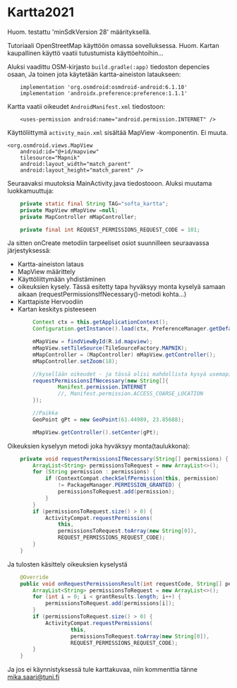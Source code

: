 # Kartta2021

Huom. testattu 'minSdkVersion 28' määrityksellä.

Tutoriaali OpenStreetMap käyttöön omassa sovelluksessa. Huom. Kartan kaupallinen käyttö vaatii tutustumista käyttöehtoihin...

Aluksi vaadittu OSM-kirjasto `build.gradle(:app)` tiedoston depencies osaan, Ja toinen jota käytetään kartta-aineiston lataukseen:

        implementation 'org.osmdroid:osmdroid-android:6.1.10'
        implementation 'androidx.preference:preference:1.1.1'

Kartta vaatii oikeudet `AndroidManifest.xml` tiedostoon:

        <uses-permission android:name="android.permission.INTERNET" />

Käyttöliittymä `activity_main.xml` sisältää MapView -komponentin. Ei muuta.

    <org.osmdroid.views.MapView
        android:id="@+id/mapview"
        tilesource="Mapnik"
        android:layout_width="match_parent"
        android:layout_height="match_parent" />

Seuraavaksi muutoksia MainActivity.java tiedostooon. Aluksi muutama luokkamuuttuja:
    
```java
    private static final String TAG="softa_kartta";
    private MapView mMapView =null;
    private MapController mMapController;

    private final int REQUEST_PERMISSIONS_REQUEST_CODE = 101;
```

Ja sitten onCreate metodiin tarpeeliset osiot suunnilleen seuraavassa järjestyksessä:
* Kartta-aineiston lataus
* MapView määrittely
* Käyttöliittymään yhdistäminen
* oikeuksien kysely. Tässä esitetty tapa hyväksyy monta kyselyä samaan aikaan (requestPermissionsIfNecessary()-metodi kohta...)
* Karttapiste Hervoodiin
* Kartan keskitys pisteeseen
```java
        Context ctx = this.getApplicationContext();
        Configuration.getInstance().load(ctx, PreferenceManager.getDefaultSharedPreferences(ctx));

        mMapView = findViewById(R.id.mapview);
        mMapView.setTileSource(TileSourceFactory.MAPNIK);
        mMapController = (MapController) mMapView.getController();
        mMapController.setZoom(18);

        //kysellään oikeudet - ja tässä olisi mahdollista kysyä usemapi...
        requestPermissionsIfNecessary(new String[]{
                Manifest.permission.INTERNET
                //, Manifest.permission.ACCESS_COARSE_LOCATION
        });

        //Paikka
        GeoPoint gPt = new GeoPoint(61.44989, 23.85688);

        mMapView.getController().setCenter(gPt);
```

Oikeuksien kyselyyn metodi joka hyväksyy monta(taulukkona):

```java
    private void requestPermissionsIfNecessary(String[] permissions) {
        ArrayList<String> permissionsToRequest = new ArrayList<>();
        for (String permission : permissions) {
            if (ContextCompat.checkSelfPermission(this, permission)
                != PackageManager.PERMISSION_GRANTED) {
                permissionsToRequest.add(permission);
            }
        }
        if (permissionsToRequest.size() > 0) {
            ActivityCompat.requestPermissions(
                this,
                permissionsToRequest.toArray(new String[0]),
                REQUEST_PERMISSIONS_REQUEST_CODE);
        }
    }
```

Ja tulosten käsittely oikeuksien kyselystä

```java
    @Override
    public void onRequestPermissionsResult(int requestCode, String[] permissions, int[] grantResults) {
        ArrayList<String> permissionsToRequest = new ArrayList<>();
        for (int i = 0; i < grantResults.length; i++) {
            permissionsToRequest.add(permissions[i]);
        }
        if (permissionsToRequest.size() > 0) {
            ActivityCompat.requestPermissions(
                    this,
                    permissionsToRequest.toArray(new String[0]),
                    REQUEST_PERMISSIONS_REQUEST_CODE);
        }
    }
```
Ja jos ei käynnistyksessä tule karttakuvaa, niin kommenttia tänne mika.saari@tuni.fi